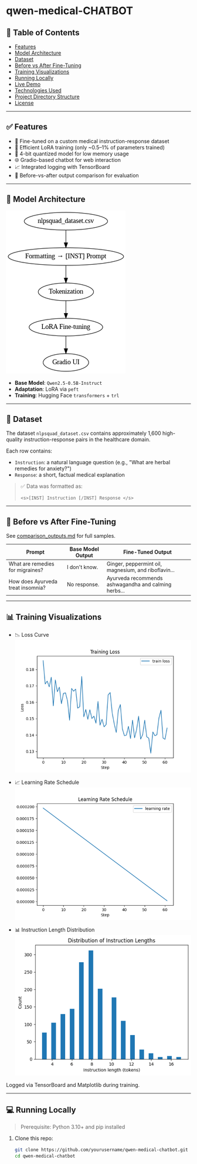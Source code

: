 # qwen-medical-CHATBOT


## 📌 Table of Contents

- [Features](#features)
- [Model Architecture](#model-architecture)
- [Dataset](#dataset)
- [Before vs After Fine-Tuning](#before-vs-after-fine-tuning)
- [Training Visualizations](#training-visualizations)
- [Running Locally](#running-locally)
- [Live Demo](#live-demo)
- [Technologies Used](#technologies-used)
- [Project Directory Structure](#project-directory-structure)
- [License](#license)

---

## ✅ Features

- 🏥 Fine-tuned on a custom medical instruction-response dataset
- 🔄 Efficient LoRA training (only ~0.5–1% of parameters trained)
- 💾 4-bit quantized model for low memory usage
- 🌐 Gradio-based chatbot for web interaction
- 📈 Integrated logging with TensorBoard
- 🧪 Before-vs-after output comparison for evaluation

---

## 🧠 Model Architecture


![Model Architecture](architecture.png)

- **Base Model**: `Qwen2.5-0.5B-Instruct`
- **Adaptation**: LoRA via `peft`
- **Training**: Hugging Face `transformers` + `trl`

---

## 📁 Dataset

The dataset `nlpsquad_dataset.csv` contains approximately 1,600 high-quality instruction-response pairs in the healthcare domain.

Each row contains:
- `Instruction`: a natural language question (e.g., "What are herbal remedies for anxiety?")
- `Response`: a short, factual medical explanation

> ✅ Data was formatted as:
> ```
> <s>[INST] Instruction [/INST] Response </s>
> ```

---

## 🧪 Before vs After Fine-Tuning

See [comparison_outputs.md](comparison_outputs.md) for full samples.

| Prompt                             | Base Model Output        | Fine-Tuned Output                                       |
|------------------------------------|--------------------------|---------------------------------------------------------|
| What are remedies for migraines?   | I don't know.            | Ginger, peppermint oil, magnesium, and riboflavin...   |
| How does Ayurveda treat insomnia?  | No response.             | Ayurveda recommends ashwagandha and calming herbs...    |

---

## 📊 Training Visualizations

- 📉 Loss Curve  
  ![Loss Curve](loss_curve.png)

- 📈 Learning Rate Schedule  
  ![LR Curve](lr_curve.png)

- 📊 Instruction Length Distribution  
  ![Instruction Length Histogram](instr_length_hist.png)

Logged via TensorBoard and Matplotlib during training.

---

## 💻 Running Locally

> Prerequisite: Python 3.10+ and pip installed

1. Clone this repo:
   ```bash
   git clone https://github.com/yourusername/qwen-medical-chatbot.git
   cd qwen-medical-chatbot

```
